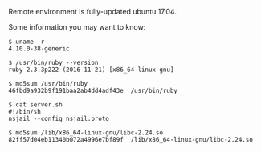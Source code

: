 Remote environment is fully-updated ubuntu 17.04.

Some information you may want to know:

```
$ uname -r
4.10.0-38-generic

$ /usr/bin/ruby --version
ruby 2.3.3p222 (2016-11-21) [x86_64-linux-gnu]

$ md5sum /usr/bin/ruby
46fbd9a932b9f191baa2ab4dd4adf43e  /usr/bin/ruby

$ cat server.sh
#!/bin/sh
nsjail --config nsjail.proto

$ md5sum /lib/x86_64-linux-gnu/libc-2.24.so
82ff57d04eb11340b072a4996e7bf89f  /lib/x86_64-linux-gnu/libc-2.24.so

```
